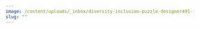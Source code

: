 ```yaml
---
image: /content/uploads/_inbox/diversity-inclusion-puzzle-designer491-istock-getty-images-1530555537-comp.png
slug: ""
---
```

